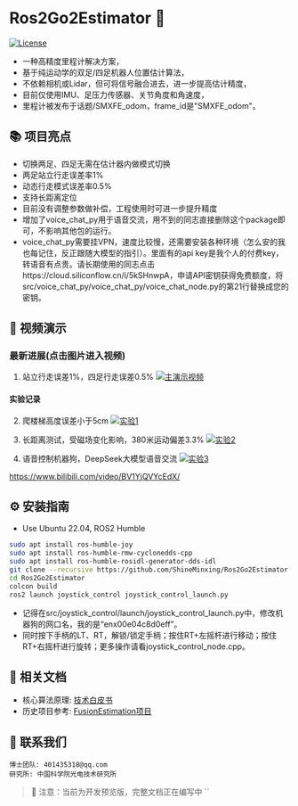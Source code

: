 # Ros2Go2Estimator 🦾
[![License](https://img.shields.io/badge/License-MIT-blue.svg)](LICENSE)

- 一种高精度里程计解决方案，
- 基于纯运动学的双足/四足机器人位置估计算法，
- 不依赖相机或Lidar，但可将信号融合进去，进一步提高估计精度，
- 目前仅使用IMU、足压力传感器、关节角度和角速度，
- 里程计被发布于话题/SMXFE_odom，frame_id是"SMXFE_odom"。

## 📚 项目亮点
- 切换两足、四足无需在估计器内做模式切换
- 两足站立行走误差率1%  
- 动态行走模式误差率0.5%
- 支持长距离定位
- 目前没有调整参数做补偿，工程使用时可进一步提升精度
- 增加了voice_chat_py用于语音交流，用不到的同志直接删除这个package即可，不影响其他包的运行。
- voice_chat_py需要挂VPN，速度比较慢，还需要安装各种环境（怎么安的我也每记住，反正跟随大模型的指引）。里面有的api key是我个人的付费key，转语音有点贵。请长期使用的同志点击https://cloud.siliconflow.cn/i/5kSHnwpA，申请API密钥获得免费额度，将src/voice_chat_py/voice_chat_py/voice_chat_node.py的第21行替换成您的密钥。

## 🎥 视频演示
### 最新进展(点击图片进入视频)
1. 站立行走误差1%，四足行走误差0.5%
[![主演示视频](https://i1.hdslb.com/bfs/archive/10e501bc7a93c77c1c3f41f163526b630b0afa3f.jpg)](https://www.bilibili.com/video/BV18Q9JYEEdn/)

#### 实验记录
2. 爬楼梯高度误差小于5cm
[![实验1](https://i0.hdslb.com/bfs/archive/c469a3dd37522f6b7dcdbdbb2c135be599eefa7b.jpg)](https://www.bilibili.com/video/BV1VV9ZYZEcH/)

3. 长距离测试，受磁场变化影响，380米运动偏差3.3%
[![实验2](https://i0.hdslb.com/bfs/archive/481731d2db755bbe087f44aeb3f48db29c159ada.jpg)](https://www.bilibili.com/video/BV1BhRAYDEsV/)

4. 语音控制机器狗，DeepSeek大模型语音交流
[![实验3](https://i0.hdslb.com/bfs/archive/6aaac2a8d2726fa2c7d77f20544c9692f9fb752f.jpg)](https://www.bilibili.com/video/BV1YjQVYcEdX/)

https://www.bilibili.com/video/BV1YjQVYcEdX/

## ⚙️ 安装指南

- Use Ubuntu 22.04, ROS2 Humble
```bash
sudo apt install ros-humble-joy
sudo apt install ros-humble-rmw-cyclonedds-cpp
sudo apt install ros-humble-rosidl-generator-dds-idl
git clone --recursive https://github.com/ShineMinxing/Ros2Go2Estimator.git
cd Ros2Go2Estimator
colcon build
ros2 launch joystick_control joystick_control_launch.py
```
- 记得在src/joystick_control/launch/joystick_control_launch.py中，修改机器狗的网口名，我的是“enx00e04c8d0eff”。
- 同时按下手柄的LT、RT，解锁/锁定手柄；按住RT+左摇杆进行移动；按住RT+右摇杆进行旋转；更多操作请看joystick_control_node.cpp。

## 📄 相关文档
- 核心算法原理: [技术白皮书](https://github.com/ShineMinxing/FusionEstimation.git)
- 历史项目参考: [FusionEstimation项目](https://github.com/ShineMinxing/FusionEstimation.git)

## 📧 联系我们
``` 
博士团队: 401435318@qq.com  
研究所: 中国科学院光电技术研究所
```

> 📌 注意：当前为开发预览版，完整文档正在编写中
``